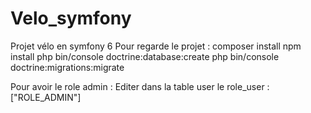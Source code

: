# Velo_symfony
Projet vélo en symfony 6
Pour regarde le projet : 
composer install
npm install
php bin/console doctrine:database:create
php bin/console doctrine:migrations:migrate

Pour avoir le role admin :
Editer dans la table user le role_user : ["ROLE_ADMIN"]
